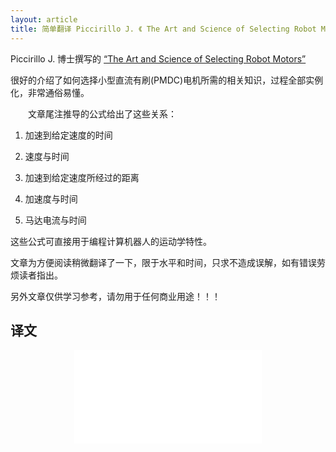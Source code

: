 ```yaml
---
layout: article
title: 简单翻译 Piccirillo J. 《 The Art and Science of Selecting Robot Motors》
---
```


Piccirillo J. 博士撰写的 [“The Art and Science of Selecting Robot Motors”](https://lafavre.us/robotics/Art_and_Science_of_Selecting_Robot_Motors_-_FinalV2.pdf)

很好的介绍了如何选择小型直流有刷(PMDC)电机所需的相关知识，过程全部实例化，非常通俗易懂。

　　文章尾注推导的公式给出了这些关系：

1. 加速到给定速度的时间

2. 速度与时间

3. 加速到给定速度所经过的距离

4. 加速度与时间

5. 马达电流与时间

这些公式可直接用于编程计算机器人的运动学特性。

文章为方便阅读稍微翻译了一下，限于水平和时间，只求不造成误解，如有错误劳烦读者指出。

另外文章仅供学习参考，请勿用于任何商业用途！！！

## 译文

<center><embed src="/assets/Art_and_Science_of_Selecting_Robot_Motors_-_Final (中文版).pdf"></center>
